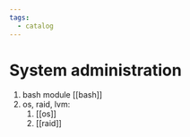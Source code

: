 ```yaml
---
tags:
  - catalog
---
```


# System administration

1. bash module [[bash]]
2. os, raid, lvm:
    1. [[os]]
    2. [[raid]]